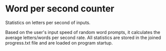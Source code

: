 # Word per second counter
Statistics on letters per second of inputs.

Based on the user's input speed of random word prompts, it calculates the average letters/words per second rate.
All statistics are stored in the joined progress.txt file and are loaded on program startup.
